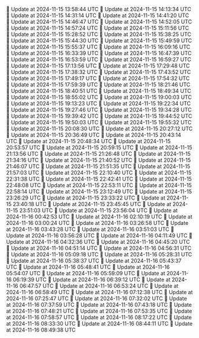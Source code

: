 🔄 Update at 2024-11-15 13:58:44 UTC
🔄 Update at 2024-11-15 14:13:34 UTC
🔄 Update at 2024-11-15 14:31:14 UTC
🔄 Update at 2024-11-15 14:41:20 UTC
🔄 Update at 2024-11-15 14:46:47 UTC
🔄 Update at 2024-11-15 14:52:05 UTC
🔄 Update at 2024-11-15 14:57:24 UTC
🔄 Update at 2024-11-15 15:11:56 UTC
🔄 Update at 2024-11-15 15:28:52 UTC
🔄 Update at 2024-11-15 15:38:25 UTC
🔄 Update at 2024-11-15 15:44:30 UTC
🔄 Update at 2024-11-15 15:49:59 UTC
🔄 Update at 2024-11-15 15:55:37 UTC
🔄 Update at 2024-11-15 16:09:16 UTC
🔄 Update at 2024-11-15 16:33:39 UTC
🔄 Update at 2024-11-15 16:47:39 UTC
🔄 Update at 2024-11-15 16:53:59 UTC
🔄 Update at 2024-11-15 16:59:27 UTC
🔄 Update at 2024-11-15 17:13:56 UTC
🔄 Update at 2024-11-15 17:29:48 UTC
🔄 Update at 2024-11-15 17:38:32 UTC
🔄 Update at 2024-11-15 17:43:52 UTC
🔄 Update at 2024-11-15 17:49:17 UTC
🔄 Update at 2024-11-15 17:54:32 UTC
🔄 Update at 2024-11-15 17:59:39 UTC
🔄 Update at 2024-11-15 18:21:46 UTC
🔄 Update at 2024-11-15 18:40:51 UTC
🔄 Update at 2024-11-15 18:49:34 UTC
🔄 Update at 2024-11-15 18:55:02 UTC
🔄 Update at 2024-11-15 19:00:03 UTC
🔄 Update at 2024-11-15 19:13:23 UTC
🔄 Update at 2024-11-15 19:22:34 UTC
🔄 Update at 2024-11-15 19:27:46 UTC
🔄 Update at 2024-11-15 19:34:28 UTC
🔄 Update at 2024-11-15 19:39:42 UTC
🔄 Update at 2024-11-15 19:44:52 UTC
🔄 Update at 2024-11-15 19:50:03 UTC
🔄 Update at 2024-11-15 19:55:32 UTC
🔄 Update at 2024-11-15 20:08:30 UTC
🔄 Update at 2024-11-15 20:27:12 UTC
🔄 Update at 2024-11-15 20:36:49 UTC
🔄 Update at 2024-11-15 20:43:14 UTC
🔄 Update at 2024-11-15 20:48:34 UTC
🔄 Update at 2024-11-15 20:53:57 UTC
🔄 Update at 2024-11-15 20:59:15 UTC
🔄 Update at 2024-11-15 21:13:56 UTC
🔄 Update at 2024-11-15 21:26:48 UTC
🔄 Update at 2024-11-15 21:34:16 UTC
🔄 Update at 2024-11-15 21:40:52 UTC
🔄 Update at 2024-11-15 21:46:07 UTC
🔄 Update at 2024-11-15 21:51:35 UTC
🔄 Update at 2024-11-15 21:57:03 UTC
🔄 Update at 2024-11-15 22:10:40 UTC
🔄 Update at 2024-11-15 22:31:38 UTC
🔄 Update at 2024-11-15 22:42:41 UTC
🔄 Update at 2024-11-15 22:48:08 UTC
🔄 Update at 2024-11-15 22:53:11 UTC
🔄 Update at 2024-11-15 22:58:14 UTC
🔄 Update at 2024-11-15 23:12:49 UTC
🔄 Update at 2024-11-15 23:26:29 UTC
🔄 Update at 2024-11-15 23:33:22 UTC
🔄 Update at 2024-11-15 23:40:18 UTC
🔄 Update at 2024-11-15 23:45:45 UTC
🔄 Update at 2024-11-15 23:51:03 UTC
🔄 Update at 2024-11-15 23:56:04 UTC
🔄 Update at 2024-11-16 00:42:53 UTC
🔄 Update at 2024-11-16 02:10:19 UTC
🔄 Update at 2024-11-16 03:00:24 UTC
🔄 Update at 2024-11-16 03:26:58 UTC
🔄 Update at 2024-11-16 03:43:28 UTC
🔄 Update at 2024-11-16 03:51:03 UTC
🔄 Update at 2024-11-16 03:56:28 UTC
🔄 Update at 2024-11-16 04:11:49 UTC
🔄 Update at 2024-11-16 04:32:36 UTC
🔄 Update at 2024-11-16 04:45:20 UTC
🔄 Update at 2024-11-16 04:51:14 UTC
🔄 Update at 2024-11-16 04:56:31 UTC
🔄 Update at 2024-11-16 05:09:18 UTC
🔄 Update at 2024-11-16 05:28:31 UTC
🔄 Update at 2024-11-16 05:38:37 UTC
🔄 Update at 2024-11-16 05:43:37 UTC
🔄 Update at 2024-11-16 05:48:41 UTC
🔄 Update at 2024-11-16 05:54:07 UTC
🔄 Update at 2024-11-16 05:59:09 UTC
🔄 Update at 2024-11-16 06:19:39 UTC
🔄 Update at 2024-11-16 06:39:12 UTC
🔄 Update at 2024-11-16 06:47:57 UTC
🔄 Update at 2024-11-16 06:53:24 UTC
🔄 Update at 2024-11-16 06:58:49 UTC
🔄 Update at 2024-11-16 07:12:38 UTC
🔄 Update at 2024-11-16 07:25:47 UTC
🔄 Update at 2024-11-16 07:32:02 UTC
🔄 Update at 2024-11-16 07:37:59 UTC
🔄 Update at 2024-11-16 07:43:18 UTC
🔄 Update at 2024-11-16 07:48:21 UTC
🔄 Update at 2024-11-16 07:53:35 UTC
🔄 Update at 2024-11-16 07:58:57 UTC
🔄 Update at 2024-11-16 08:17:22 UTC
🔄 Update at 2024-11-16 08:33:30 UTC
🔄 Update at 2024-11-16 08:44:11 UTC
🔄 Update at 2024-11-16 08:49:38 UTC
